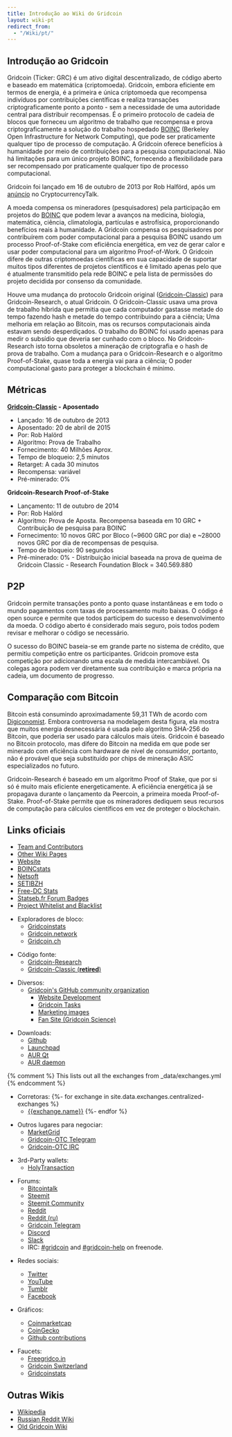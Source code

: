 ```yaml
---
title: Introdução ao Wiki do Gridcoin
layout: wiki-pt
redirect_from:
  - "/Wiki/pt/"
---
```


## Introdução ao Gridcoin

Gridcoin (Ticker: GRC) é um ativo digital descentralizado, de código aberto e baseado em matemática (criptomoeda). Gridcoin, embora eficiente em termos de energia, é a primeira e única criptomoeda que recompensa indivíduos por contribuições científicas e realiza transações criptograficamente ponto a ponto - sem a necessidade de uma autoridade central para distribuir recompensas. É o primeiro protocolo de cadeia de blocos que forneceu um algoritmo de trabalho que recompensa e prova criptograficamente a solução do trabalho hospedado [BOINC](https://en.wikipedia.org/wiki/Berkeley_Open_Infrastructure_for_Network_Computing) (Berkeley Open Infrastructure for Network Computing), que pode ser praticamente qualquer tipo de processo de computação. A Gridcoin oferece benefícios à humanidade por meio de contribuições para a pesquisa computacional. Não há limitações para um único projeto BOINC, fornecendo a flexibilidade para ser recompensado por praticamente qualquer tipo de processo computacional. 

Gridcoin foi lançado em 16 de outubro de 2013 por Rob Halförd, após um [anúncio](https://web.archive.org/web/20150622170203/cryptocointalk.com/topic/1416-gridcoin-grc-information-classic-in-retirement/) no CryptocurrencyTalk. 

A moeda compensa os mineradores (pesquisadores) pela participação em projetos do [BOINC](../boinc "wikilink") que podem levar a avanços na medicina, biologia, matemática, ciência, climatologia, partículas e astrofísica, proporcionando benefícios reais à humanidade. A Gridcoin compensa os pesquisadores por contribuírem com poder computacional para a pesquisa BOINC usando um processo Proof-of-Stake com eficiência energética, em vez de gerar calor e usar poder computacional para um algoritmo Proof-of-Work. O Gridcoin difere de outras criptomoedas científicas em sua capacidade de suportar muitos tipos diferentes de projetos científicos e é limitado apenas pelo que é atualmente transmitido pela rede BOINC e pela lista de permissões do projeto decidida por consenso da comunidade. 

Houve uma mudança do protocolo Gridcoin original ([Gridcoin-Classic](../gridcoin-classic "wikilink")) para Gridcoin-Research, o atual Gridcoin. O Gridcoin-Classic usava uma prova de trabalho híbrida que permitia que cada computador gastasse metade do tempo fazendo hash e metade do tempo contribuindo para a ciência; Uma melhoria em relação ao Bitcoin, mas os recursos computacionais ainda estavam sendo desperdiçados. O trabalho do BOINC foi usado apenas para medir o subsídio que deveria ser cunhado com o bloco. No Gridcoin-Research isto torna obsoletos a mineração de criptografia e o hash de prova de trabalho. Com a mudança para o Gridcoin-Research e o algoritmo Proof-of-Stake, quase toda a energia vai para a ciência; O poder computacional gasto para proteger a blockchain é mínimo.

## Métricas

**[Gridcoin-Classic](../gridcoin-classic "wikilink") - Aposentado**

   - Lançado: 16 de outubro de 2013
   - Aposentado: 20 de abril de 2015
   - Por: Rob Halörd
   - Algoritmo: Prova de Trabalho
   - Fornecimento: 40 Milhões Aprox.
   - Tempo de bloqueio: 2,5 minutos
   - Retarget: A cada 30 minutos
   - Recompensa: variável
   - Pré-minerado: 0%

**Gridcoin-Research Proof-of-Stake**

   - Lançamento: 11 de outubro de 2014
   - Por: Rob Halörd
   - Algoritmo: Prova de Aposta. Recompensa baseada em 10 GRC + Contribuição de pesquisa para BOINC
   - Fornecimento: 10 novos GRC por Bloco (~9600 GRC por dia) e ~28000 novos GRC por dia de recompensas de pesquisa.
   - Tempo de bloqueio: 90 segundos
   - Pré-minerado: 0% - Distribuição inicial baseada na prova de queima de
     Gridcoin Classic - Research Foundation Block = 340.569.880

## P2P

Gridcoin permite transações ponto a ponto quase instantâneas e em todo o mundo
pagamentos com taxas de processamento muito baixas. O código é open source e permite
que todos participem do sucesso e desenvolvimento da moeda.
O código aberto é considerado mais seguro, pois todos podem revisar e
melhorar o código se necessário.

O sucesso do BOINC baseia-se em grande parte no sistema de crédito, que permitiu
competição entre os participantes. Gridcoin promove esta competição por
adicionando uma escala de medida intercambiável. Os colegas agora podem ver diretamente
sua contribuição e marca própria na cadeia, um documento de
progresso.

## Comparação com Bitcoin

Bitcoin está consumindo aproximadamente 59,31 TWh de acordo com
[Digiconomist](https://digiconomist.net/bitcoin-energy-consumption).
Embora controversa na modelagem desta figura, ela mostra que muitos
energia desnecessária é usada pelo algoritmo SHA-256 do Bitcoin, que poderia
ser usado para cálculos mais úteis. Gridcoin é baseado no Bitcoin
protocolo, mas difere do Bitcoin na medida em que pode ser minerado com eficiência
com hardware de nível de consumidor, portanto, não é provável que seja substituído por
chips de mineração ASIC especializados no futuro.

Gridcoin-Research é baseado em um algoritmo Proof of Stake, que por si só
é muito mais eficiente energeticamente. A eficiência energética já se propagava
durante o lançamento da Peercoin, a primeira moeda Proof-of-Stake.
Proof-of-Stake permite que os mineradores dediquem seus recursos de computação para
cálculos científicos em vez de proteger o blockchain.

## Links oficiais

  - [Team and Contributors](../team-and-contributors "wikilink")
  - [Other Wiki Pages](../pages "wikilink")
  - [Website](https://gridcoin.us/)
  - [BOINCstats](https://boincstats.com/en/stats/-1/team/detail/118094994/overview)
  - [Netsoft](http://www.boinc.netsoft-online.com/e107_plugins/boinc/bp_home.php)
  - [SETIBZH](https://statsbzh.boinc-af.org/team.php?name=R3JpZGNvaW4=)
  - [Free-DC Stats](https://stats.free-dc.org/stats.php?page=teambycpid&team=Gridcoin)
  - [Statseb.fr Forum Badges](https://signature.statseb.fr/index.py?action=team_badge&teamid=100454)
  - [Project Whitelist and Blacklist](https://gridcoin.ddns.net/pages/project-list.php)

<!-- end list -->

  - Exploradores de bloco:
      - [Gridcoinstats](https://gridcoinstats.eu/)
      - [Gridcoin.network](https://gridcoin.network/)
      - [Gridcoin.ch](https://gridcoin.ch/dashboard)

<!-- end list -->

  - Código fonte:
      - [Gridcoin-Research](https://github.com/gridcoin-community/Gridcoin-Research)
      - [Gridcoin-Classic (**retired**)](https://github.com/gridcoin/Gridcoin-master)

<!-- end list -->

  - Diversos:
      - [Gridcoin's GitHub community organization](https://github.com/gridcoin-community)
          - [Website Development](https://github.com/gridcoin-community/Gridcoin-Site)
          - [Gridcoin Tasks](https://github.com/gridcoin-community/Gridcoin-Tasks)
          - [Marketing images](https://github.com/gridcoin-community/Gridcoin-Marketing)
          - [Fan Site (Gridcoin Science)](https://gridcoin.science)

<!-- end list -->
  - Downloads:
      - [Github](https://github.com/gridcoin-community/Gridcoin-Research/releases)
      - [Launchpad](https://launchpad.net/gridcoin)
      - [AUR Qt](https://aur.archlinux.org/packages/gridcoinresearch-qt)
      - [AUR daemon](https://aur.archlinux.org/packages/gridcoinresearchd/)

<!-- end list -->
  {% comment %} This lists out all the exchanges from _data/exchanges.yml {% endcomment %}
  - Corretoras:
      {%- for exchange in site.data.exchanges.centralized-exchanges %}
      - [{{exchange.name}}]({{exchange.link}})
      {%- endfor %}

<!-- end list -->

  - Outros lugares para negociar:
      - [MarketGrid](https://www.reddit.com/r/MarketGrid/)
      - [Gridcoin-OTC Telegram](https://t.me/localgridcoins)
      - [Gridcoin-OTC IRC](https://kiwiirc.com/client/irc.snoonet.org:6697/#gridcoin-otc)

<!-- end list -->

  - 3rd-Party wallets:
      - [HolyTransaction](https://holytransaction.com/)

<!-- end list -->

  - Forums:
      - [Bitcointalk](https://bitcointalk.org/index.php?topic=324118.0)
      - [Steemit](https://steemit.com/created/gridcoin)
      - [Steemit Community](https://steemit.com/created/hive-161364)
      - [Reddit](https://reddit.com/r/gridcoin)
      - [Reddit (ru)](https://reddit.com/r/russiangridcoin)
      - [Gridcoin Telegram](https://t.me/gridcoin)
      - [Discord](https://discord.gg/UMWUnMjN4x)
      - [Slack](https://join.slack.com/t/teamgridcoin/shared_invite/enQtMjk2NTI4MzAwMzg0LTUzMmY0YjdiNzYxYzQ0MDc3MGE1NjQ3Nzg2NWMzZTUzMjAwZjdhMWI1YWUzMDE4YzQyZjVjMjMzOTc1M2RmMmM/)
      - IRC: [#gridcoin](https://kiwiirc.com/client/irc.freenode.net:6697/#gridcoin) and [#gridcoin-help](https://kiwiirc.com/client/irc.freenode.net:6697/#gridcoin-help) on freenode.

<!-- end list -->

  - Redes sociais:
      - [Twitter](https://twitter.com/GridcoinNetwork)
      - [YouTube](https://www.youtube.com/c/GridcoinNetwork)
      - [Tumblr](https://gridcoin.tumblr.com/)
      - [Facebook](https://facebook.com/gridcoins)

  - Gráficos:
      - [Coinmarketcap](https://coinmarketcap.com/currencies/gridcoin/)
      - [CoinGecko](https://coingecko.com/en/coins/gridcoin-research)
      - [Github contributions](https://github.com/gridcoin-community/Gridcoin-Research/graphs/contributors)
        
<!-- end list -->
  - Faucets:
    - [Freegridco.in](https://freegridco.in/)
    - [Gridcoin Switzerland](https://gridcoin.ch/faucet)
    - [Gridcoinstats](https://gridcoinstats.eu/faucet)

## Outras Wikis

  - [Wikipedia](https://en.wikipedia.org/wiki/Gridcoin)
  - [Russian Reddit Wiki](https://reddit.com/r/russiangridcoin/wiki/)
  - [Old Gridcoin Wiki](https://github.com/gridcoin-community/Gridcoin-Wiki/wiki)
